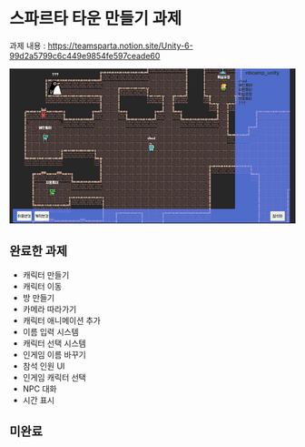 # 스파르타 타운 만들기 과제
과제 내용 : https://teamsparta.notion.site/Unity-6-99d2a5799c6c449e9854fe597ceade60

![picture](Thumbnail.jpg)
## 완료한 과제
- 캐릭터 만들기
- 캐릭터 이동
- 방 만들기
- 카메라 따라가기
- 캐릭터 애니메이션 추가
- 이름 입력 시스템
- 캐릭터 선택 시스템
- 인게임 이름 바꾸기
- 참석 인원 UI
- 인게임 캐릭터 선택
- NPC 대화
- 시간 표시

## 미완료
